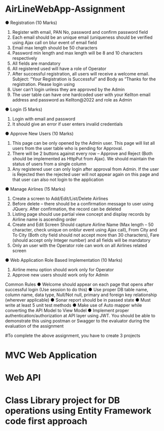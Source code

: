 # AirLineWebApp-Assignment
●	Registration (10 Marks)
1.	Register with email, PAN No, password and confirm password field
2.	Each email should be an unique email (uniqueness should be verified using Ajax call on blur event of email field
3.	Email max length should be 50 characters
4.	Password min length and max length will be 8 and 10 characters respectively
5.	All fields are mandatory
6.	All registered used will have a role of Operator
7.	After successful registration, all users will receive a welcome email. Subject: “Your Registration is Successful” and Body as “Thanks for the registration. Please login using <url of login page of your application>
8.	User can’t login unless they are approved by the Admin
9.	The user table can have one hardcoded user with your Kellton email address and password as Kellton@2022 and role as Admin

●	Login (5 Marks)
1.	Login with email and password
2.	It should give an error if user enters invalid credentials

●	Approve New Users (10 Marks)
1.	This page can be only opened by the Admin user. This page will list all users from the user table who is pending for Approval.
2.	There will be 2 buttons against every row – Approve and Reject (Both should be implemented as HttpPut from Ajax). We should maintain the status of users from a single column
3.	Any registered user can only login after approval from Admin. If the user is Rejected then the rejected user will not appear again on this page and that user can also not login to the application

●	Manage Airlines (15 Marks)
1.	Create a screen to Add/Edit/List/Delete Airlines
2.	Before delete – there should be a confirmation message to user using JQuery. After confirmation, the record can be deleted
3.	Listing page should use partial view concept and display records by Airline name is ascending order
4.	Create and Edit Screen Should capture Airline Name (Max length – 50 character, check unique on onblur event using Ajax call), From City and To City (Both city field should not accept more than 30 characters), Fare (should accept only Integer number) and all fields will be mandatory
5.	Only an user with the Operator role can work on all Airlines related screen

●	Web Application Role Based Implementation (10 Marks)
1.	Airline menu option should work only for Operator
2.	Approve new users should work only for Admin

Common Rules
●	Welcome <logged in User Email> should appear on each page that opens after successful login (Use session to do this)
●	Use proper DB table name, column name, data type, Null/Not null, primary and foreign key relationship (wherever applicable)
●	Sonar report should be in passed state
●	Must write at least 5 unit test methods
●	Make use of Auto mapper while converting the API Model to View Model
●	Implement proper authentication/authorization at API layer using JWT. You should be able to demonstrate this using postman or Swagger to the evaluator during the evaluation of the assignment

#To complete the above assignment, you have to create 3 projects
 
#	 MVC Web Application
#  Web API
#  Class Library project for DB operations using Entity Framework code first approach
